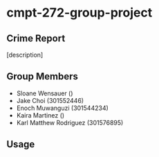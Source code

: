 # cmpt-272-group-project

## Crime Report 
[description]

## Group Members
- Sloane Wensauer ()
- Jake Choi (301552446)
- Enoch Muwanguzi (301544234)
- Kaira Martinez ()
- Karl Matthew Rodriguez (301576895)

## Usage
